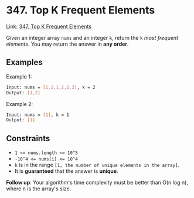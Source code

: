 
# 347. Top K Frequent Elements

Link: [347. Top K Frequent Elements](https://leetcode.com/problems/top-k-frequent-elements/)

Given an integer array `nums` and an integer `k`, return the `k` *most frequent elements*. You may return the answer in **any order**.

## Examples

Example 1:

```bash
Input: nums = [1,1,1,2,2,3], k = 2
Output: [1,2]
```

Example 2:

```bash
Input: nums = [1], k = 1
Output: [1]
```

## Constraints

- `1 <= nums.length <= 10^5`
- `-10^4 <= nums[i] <= 10^4`
- `k` is in the range `[1, the number of unique elements in the array]`.
- It is **guaranteed** that the answer is **unique**.

**Follow up**: Your algorithm's time complexity must be better than O(n log n), where n is the array's size.
